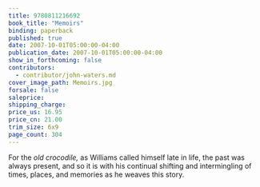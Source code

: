 ```yaml
---
title: 9780811216692
book_title: "Memoirs"
binding: paperback
published: true
date: 2007-10-01T05:00:00-04:00
publication_date: 2007-10-01T05:00:00-04:00
show_in_forthcoming: false
contributors:
  - contributor/john-waters.md
cover_image_path: Memoirs.jpg
forsale: false
saleprice:
shipping_charge:
price_us: 16.95
price_cn: 21.00
trim_size: 6x9
page_count: 304
---
```

For the _old crocodile,_ as Williams called himself late in life, the past was always present, and so it is with his continual shifting and intermingling of times, places, and memories as he weaves this story.

